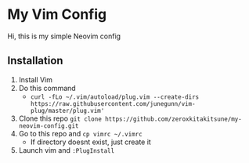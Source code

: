 # My Vim Config

Hi, this is my simple Neovim config

## Installation

1. Install Vim 
1. Do this command
	* `curl -fLo ~/.vim/autoload/plug.vim --create-dirs https://raw.githubusercontent.com/junegunn/vim-plug/master/plug.vim'`
1. Clone this repo `git clone https://github.com/zeroxkitakitsune/my-neovim-config.git`
1. Go to this repo and `cp vimrc ~/.vimrc`
	* If directory doesnt exist, just create it
1. Launch vim and `:PlugInstall`





















